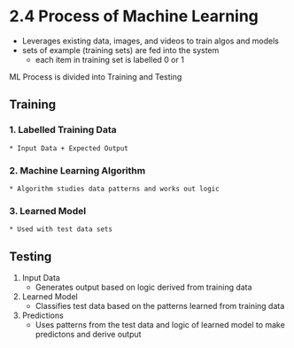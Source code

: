 # 2.4 Process of Machine Learning

* Leverages existing data, images, and videos to train algos and models
* sets of example (training sets) are fed into the system
    * each item in training set is labelled 0 or 1

ML Process is divided into Training and Testing

## Training
### 1. Labelled Training Data
    * Input Data + Expected Output
### 2. Machine Learning Algorithm
    * Algorithm studies data patterns and works out logic
### 3. Learned Model
    * Used with test data sets
## Testing
1. Input Data
    * Generates output based on logic derived from training data
2. Learned Model
    * Classifies test data based on the patterns learned from training data
3. Predictions
    * Uses patterns from the test data and logic of learned model to make predictons and derive output

